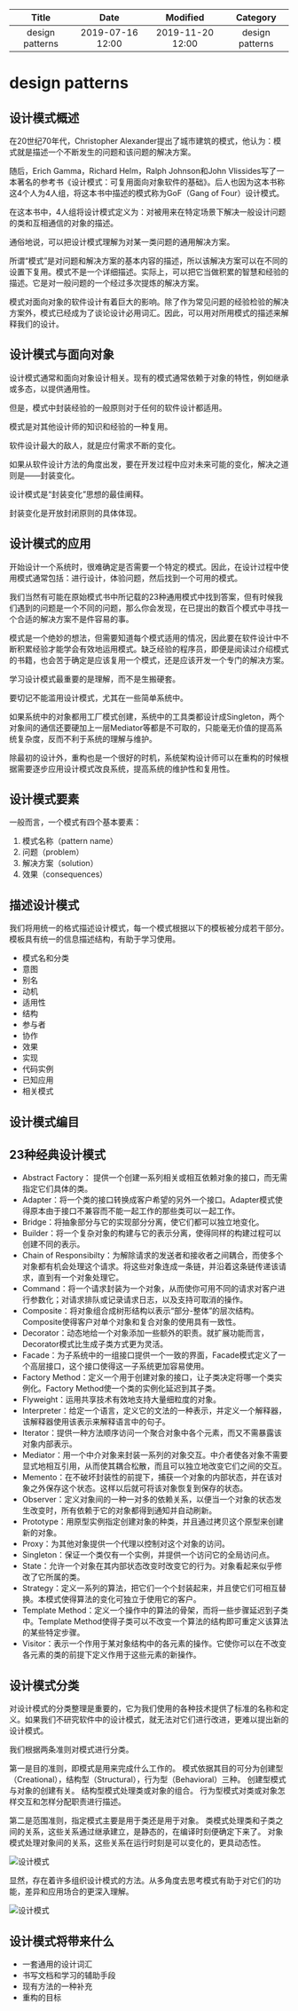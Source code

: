 | Title                | Date             | Modified         | Category          |
|:--------------------:|:----------------:|:----------------:|:-----------------:|
| design patterns      | 2019-07-16 12:00 | 2019-11-20 12:00 | design patterns   |



# design patterns


## 设计模式概述


在20世纪70年代，Christopher Alexander提出了城市建筑的模式，他认为：模式就是描述一个不断发生的问题和该问题的解决方案。

随后，Erich Gamma，Richard Helm，Ralph Johnson和John Vlissides写了一本著名的参考书《设计模式：可复用面向对象软件的基础》。后人也因为这本书称这4个人为4人组，将这本书中描述的模式称为GoF（Gang of Four）设计模式。

在这本书中，4人组将设计模式定义为：对被用来在特定场景下解决一般设计问题的类和互相通信的对象的描述。

通俗地说，可以把设计模式理解为对某一类问题的通用解决方案。



所谓“模式”是对问题和解决方案的基本内容的描述，所以该解决方案可以在不同的设置下复用。模式不是一个详细描述。实际上，可以把它当做积累的智慧和经验的描述。它是对一般问题的一个经过多次提炼的解决方案。


模式对面向对象的软件设计有着巨大的影响。除了作为常见问题的经验检验的解决方案外，模式已经成为了谈论设计必用词汇。因此，可以用对所用模式的描述来解释我们的设计。


## 设计模式与面向对象
设计模式通常和面向对象设计相关。现有的模式通常依赖于对象的特性，例如继承或多态，以提供通用性。

但是，模式中封装经验的一般原则对于任何的软件设计都适用。

模式是对其他设计师的知识和经验的一种复用。




软件设计最大的敌人，就是应付需求不断的变化。

如果从软件设计方法的角度出发，要在开发过程中应对未来可能的变化，解决之道则是——封装变化。

设计模式是“封装变化”思想的最佳阐释。

封装变化是开放封闭原则的具体体现。



## 设计模式的应用

开始设计一个系统时，很难确定是否需要一个特定的模式。因此，在设计过程中使用模式通常包括：进行设计，体验问题，然后找到一个可用的模式。

我们当然有可能在原始模式书中所记载的23种通用模式中找到答案，但有时候我们遇到的问题是一个不同的问题，那么你会发现，在已提出的数百个模式中寻找一个合适的解决方案不是件容易的事。

模式是一个绝妙的想法，但需要知道每个模式适用的情况，因此要在软件设计中不断积累经验才能学会有效地运用模式。缺乏经验的程序员，即便是阅读过介绍模式的书籍，也会苦于确定是应该复用一个模式，还是应该开发一个专门的解决方案。


学习设计模式最重要的是理解，而不是生搬硬套。



要切记不能滥用设计模式，尤其在一些简单系统中。

如果系统中的对象都用工厂模式创建，系统中的工具类都设计成Singleton，两个对象间的通信还要硬加上一层Mediator等都是不可取的，只能毫无价值的提高系统复杂度，反而不利于系统的理解与维护。

除最初的设计外，重构也是一个很好的时机，系统架构设计师可以在重构的时候根据需要逐步应用设计模式改良系统，提高系统的维护性和复用性。



## 设计模式要素

一般而言，一个模式有四个基本要素：
1. 模式名称（pattern name）
2. 问题（problem）
3. 解决方案（solution）
4. 效果（consequences）


## 描述设计模式

我们将用统一的格式描述设计模式，每一个模式根据以下的模板被分成若干部分。模板具有统一的信息描述结构，有助于学习使用。

- 模式名和分类
- 意图
- 别名
- 动机
- 适用性
- 结构
- 参与者
- 协作
- 效果
- 实现
- 代码实例
- 已知应用
- 相关模式

## 设计模式编目
## 23种经典设计模式

- Abstract Factory： 提供一个创建一系列相关或相互依赖对象的接口，而无需指定它们具体的类。
- Adapter：将一个类的接口转换成客户希望的另外一个接口。Adapter模式使得原本由于接口不兼容而不能一起工作的那些类可以一起工作。
- Bridge：将抽象部分与它的实现部分分离，使它们都可以独立地变化。
- Builder：将一个复杂对象的构建与它的表示分离，使得同样的构建过程可以创建不同的表示。
- Chain of Responsibilty：为解除请求的发送者和接收者之间耦合，而使多个对象都有机会处理这个请求。将这些对象连成一条链，并沿着这条链传递该请求，直到有一个对象处理它。
- Command：将一个请求封装为一个对象，从而使你可用不同的请求对客户进行参数化；对请求排队或记录请求日志，以及支持可取消的操作。
- Composite：将对象组合成树形结构以表示“部分-整体”的层次结构。Composite使得客户对单个对象和复合对象的使用具有一致性。
- Decorator：动态地给一个对象添加一些额外的职责。就扩展功能而言，Decorator模式比生成子类方式更为灵活。
- Facade：为子系统中的一组接口提供一个一致的界面，Facade模式定义了一个高层接口，这个接口使得这一子系统更加容易使用。
- Factory Method：定义一个用于创建对象的接口，让子类决定将哪一个类实例化。Factory Method使一个类的实例化延迟到其子类。
- Flyweight：运用共享技术有效地支持大量细粒度的对象。
- Interpreter：给定一个语言，定义它的文法的一种表示，并定义一个解释器，该解释器使用该表示来解释语言中的句子。
- Iterator：提供一种方法顺序访问一个聚合对象中各个元素，而又不需暴露该对象内部表示。
- Mediator：用一个中介对象来封装一系列的对象交互。中介者使各对象不需要显式地相互引用，从而使其耦合松散，而且可以独立地改变它们之间的交互。
- Memento：在不破坏封装性的前提下，捕获一个对象的内部状态，并在该对象之外保存这个状态。这样以后就可将该对象恢复到保存的状态。
- Observer：定义对象间的一种一对多的依赖关系，以便当一个对象的状态发生改变时，所有依赖于它的对象都得到通知并自动刷新。
- Prototype：用原型实例指定创建对象的种类，并且通过拷贝这个原型来创建新的对象。
- Proxy：为其他对象提供一个代理以控制对这个对象的访问。
- Singleton：保证一个类仅有一个实例，并提供一个访问它的全局访问点。
- State：允许一个对象在其内部状态改变时改变它的行为。对象看起来似乎修改了它所属的类。
- Strategy：定义一系列的算法，把它们一个个封装起来，并且使它们可相互替换。本模式使得算法的变化可独立于使用它的客户。
- Template Method：定义一个操作中的算法的骨架，而将一些步骤延迟到子类中。Template Method使得子类可以不改变一个算法的结构即可重定义该算法的某些特定步骤。
- Visitor：表示一个作用于某对象结构中的各元素的操作。它使你可以在不改变各元素的类的前提下定义作用于这些元素的新操作。


## 设计模式分类

对设计模式的分类整理是重要的，它为我们使用的各种技术提供了标准的名称和定义。如果我们不研究软件中的设计模式，就无法对它们进行改进，更难以提出新的设计模式。


我们根据两条准则对模式进行分类。

第一是目的准则，即模式是用来完成什么工作的。
模式依据其目的可分为创建型（Creational），结构型（Structural），行为型（Behavioral）三种。
创建型模式与对象的创建有关。
结构型模式处理类或对象的组合。
行为型模式对类或对象怎样交互和怎样分配职责进行描述。

第二是范围准则，指定模式主要是用于类还是用于对象。
类模式处理类和子类之间的关系，这些关系通过继承建立，是静态的，在编译时刻便确定下来了。
对象模式处理对象间的关系，这些关系在运行时刻是可以变化的，更具动态性。


![设计模式](./images/design-patterns-01.png)



显然，存在着许多组织设计模式的方法。从多角度去思考模式有助于对它们的功能，差异和应用场合的更深入理解。


![设计模式](./images/design-patterns-02.png)


## 设计模式将带来什么

- 一套通用的设计词汇
- 书写文档和学习的辅助手段
- 现有方法的一种补充
- 重构的目标
